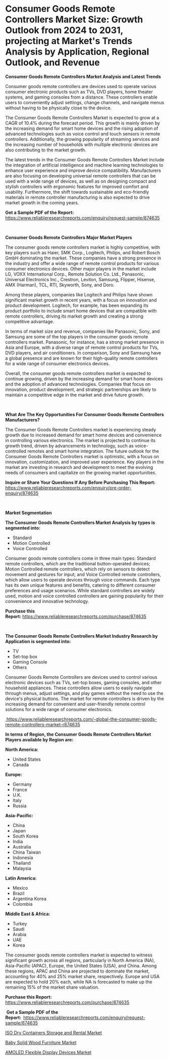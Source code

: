 <p><h1>Consumer Goods Remote Controllers Market Size: Growth Outlook from 2024 to 2031, projecting at Market's Trends Analysis by Application, Regional Outlook, and Revenue</h1></p><p><strong>Consumer Goods Remote Controllers Market Analysis and Latest Trends</strong></p>
<p><p>Consumer goods remote controllers are devices used to operate various consumer electronic products such as TVs, DVD players, home theater systems, and gaming consoles from a distance. These controllers enable users to conveniently adjust settings, change channels, and navigate menus without having to be physically close to the device.</p><p>The Consumer Goods Remote Controllers Market is expected to grow at a CAGR of 10.4% during the forecast period. This growth is mainly driven by the increasing demand for smart home devices and the rising adoption of advanced technologies such as voice control and touch sensors in remote controllers. Additionally, the growing popularity of streaming services and the increasing number of households with multiple electronic devices are also contributing to the market growth.</p><p>The latest trends in the Consumer Goods Remote Controllers Market include the integration of artificial intelligence and machine learning technologies to enhance user experience and improve device compatibility. Manufacturers are also focusing on developing universal remote controllers that can be used with a wide range of devices, as well as on designing compact and stylish controllers with ergonomic features for improved comfort and usability. Furthermore, the shift towards sustainable and eco-friendly materials in remote controller manufacturing is also expected to drive market growth in the coming years.</p></p>
<p><strong>Get a Sample PDF of the Report:&nbsp;</strong> <a href="https://www.reliableresearchreports.com/enquiry/request-sample/874635">https://www.reliableresearchreports.com/enquiry/request-sample/874635</a></p>
<p>&nbsp;</p>
<p><strong>Consumer Goods Remote Controllers Major Market Players</strong></p>
<p><p>The consumer goods remote controllers market is highly competitive, with key players such as Haier, SMK Corp., Logitech, Philips, and Robert Bosch GmbH dominating the market. These companies have a strong presence in the industry and offer a wide range of remote control products for various consumer electronics devices. Other major players in the market include LG, VOXX International Corp., Remote Solution Co. Ltd., Panasonic, Universal Electronics Inc., Crestron, Leviton, Samsung, Flipper, Hisense, AMX (Harman), TCL, RTI, Skyworth, Sony, and Doro.</p><p>Among these players, companies like Logitech and Philips have shown significant market growth in recent years, with a focus on innovation and product development. Logitech, for example, has been expanding its product portfolio to include smart home devices that are compatible with remote controllers, driving its market growth and creating a strong competitive advantage. </p><p>In terms of market size and revenue, companies like Panasonic, Sony, and Samsung are some of the top players in the consumer goods remote controllers market. Panasonic, for instance, has a strong market presence in Asia and Europe, with a diverse range of remote control products for TVs, DVD players, and air conditioners. In comparison, Sony and Samsung have a global presence and are known for their high-quality remote controllers for a wide range of consumer electronics devices.</p><p>Overall, the consumer goods remote controllers market is expected to continue growing, driven by the increasing demand for smart home devices and the adoption of advanced technologies. Companies that focus on innovation, product development, and strategic partnerships are likely to maintain a competitive edge in the market and drive future growth.</p></p>
<p>&nbsp;</p>
<p><strong>What Are The Key Opportunities For Consumer Goods Remote Controllers Manufacturers?</strong></p>
<p><p>The Consumer Goods Remote Controllers market is experiencing steady growth due to increased demand for smart home devices and convenience in controlling various electronics. The market is projected to continue its growth trend, driven by advancements in technology, such as voice-controlled remotes and smart home integration. The future outlook for the Consumer Goods Remote Controllers market is optimistic, with a focus on innovation, customization, and improved user experience. Key players in the market are investing in research and development to meet the evolving needs of consumers and capitalize on the growing market opportunities.</p></p>
<p><strong>Inquire or Share Your Questions If Any Before Purchasing This Report:</strong> <a href="https://www.reliableresearchreports.com/enquiry/pre-order-enquiry/874635">https://www.reliableresearchreports.com/enquiry/pre-order-enquiry/874635</a></p>
<p>&nbsp;</p>
<p><strong>Market Segmentation</strong></p>
<p><strong>The Consumer Goods Remote Controllers Market Analysis by types is segmented into:</strong></p>
<p><ul><li>Standard</li><li>Motion Controlled</li><li>Voice Controlled</li></ul></p>
<p><p>Consumer goods remote controllers come in three main types: Standard remote controllers, which are the traditional button-operated devices; Motion Controlled remote controllers, which rely on sensors to detect movement and gestures for input; and Voice Controlled remote controllers, which allow users to operate devices through voice commands. Each type has its own unique features and benefits, catering to different consumer preferences and usage scenarios. While standard controllers are widely used, motion and voice controlled controllers are gaining popularity for their convenience and innovative technology.</p></p>
<p><strong>Purchase this Report:&nbsp;</strong><a href="https://www.reliableresearchreports.com/purchase/874635">https://www.reliableresearchreports.com/purchase/874635</a></p>
<p>&nbsp;</p>
<p><strong>The Consumer Goods Remote Controllers Market Industry Research by Application is segmented into:</strong></p>
<p><ul><li>TV</li><li>Set-top box</li><li>Gaming Console</li><li>Others</li></ul></p>
<p><p>Consumer Goods Remote Controllers are devices used to control various electronic devices such as TVs, set-top boxes, gaming consoles, and other household appliances. These controllers allow users to easily navigate through menus, adjust settings, and play games without the need to use the device's physical buttons. The market for remote controllers is driven by the increasing demand for convenient and user-friendly remote control solutions for a wide range of consumer electronics.</p></p>
<p><a href="https://www.reliableresearchreports.com/-global-the-consumer-goods-remote-controllers-market-r874635">&nbsp;https://www.reliableresearchreports.com/-global-the-consumer-goods-remote-controllers-market-r874635</a></p>
<p><strong>In terms of Region, the Consumer Goods Remote Controllers Market Players available by Region are:</strong></p>
<p>
    <p> <strong> North America: </strong>
        <ul>
            <li>United States</li>
            <li>Canada</li>
        </ul>
        </p> 
    <p> <strong> Europe: </strong>
        <ul>
            <li>Germany</li>
            <li>France</li>
            <li>U.K.</li>
            <li>Italy</li>
            <li>Russia</li>
        </ul>
        </p> 
    <p> <strong> Asia-Pacific: </strong>
        <ul>
            <li>China</li>
            <li>Japan</li>
            <li>South Korea</li>
            <li>India</li>
            <li>Australia</li>
            <li>China Taiwan</li>
            <li>Indonesia</li>
            <li>Thailand</li>
            <li>Malaysia</li>
        </ul>
        </p> 
    <p> <strong> Latin America: </strong>
        <ul>
            <li>Mexico</li>
            <li>Brazil</li>
            <li>Argentina Korea</li>
            <li>Colombia</li>
        </ul>
        </p> 
    <p> <strong> Middle East & Africa: </strong>
        <ul>
            <li>Turkey</li>
            <li>Saudi</li>
            <li>Arabia</li>
            <li>UAE</li>
            <li>Korea</li>
        </ul>
    </p>
    </p>
<p><p>The consumer goods remote controllers market is expected to witness significant growth across all regions, particularly in North America (NA), Asia-Pacific (APAC), Europe, the United States (USA), and China. Among these regions, APAC and China are projected to dominate the market, accounting for 40% and 25% market share, respectively. Europe and USA are expected to hold 20% each, while NA is forecasted to make up the remaining 15% of the market share valuation.</p></p>
<p><strong>Purchase this Report: </strong><a href="https://www.reliableresearchreports.com/purchase/874635">https://www.reliableresearchreports.com/purchase/874635</a></p>
<p>&nbsp;<strong>Get a Sample PDF of the Report:&nbsp;&nbsp;</strong><a href="https://www.reliableresearchreports.com/enquiry/request-sample/874635">https://www.reliableresearchreports.com/enquiry/request-sample/874635</a></p>
<p><strong></strong></p>
<p><p><a href="https://medium.com/@gwendolynbruen/iso-dry-containers-storage-and-rental-market-size-share-trends-analysis-report-by-product-below-1029657ca3bd">ISO Dry Containers Storage and Rental Market</a></p><p><a href="https://medium.com/@jeniw10236654655/baby-solid-wood-furniture-market-analysis-report-global-insights-by-region-type-solid-wood-8b37902e8fb5">Baby Solid Wood Furniture Market</a></p><p><a href="https://medium.com/@samirmayert184/global-amoled-flexible-display-devices-market-trends-insights-into-growth-opportunities-and-dda1c4aa0cbd">AMOLED Flexible Display Devices Market</a></p></p>